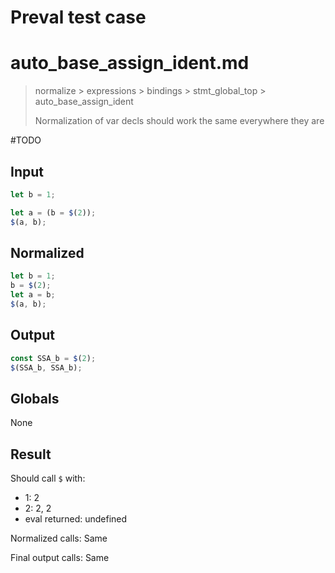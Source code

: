 # Preval test case

# auto_base_assign_ident.md

> normalize > expressions > bindings > stmt_global_top > auto_base_assign_ident
>
> Normalization of var decls should work the same everywhere they are

#TODO

## Input

`````js filename=intro
let b = 1;

let a = (b = $(2));
$(a, b);
`````

## Normalized

`````js filename=intro
let b = 1;
b = $(2);
let a = b;
$(a, b);
`````

## Output

`````js filename=intro
const SSA_b = $(2);
$(SSA_b, SSA_b);
`````

## Globals

None

## Result

Should call `$` with:
 - 1: 2
 - 2: 2, 2
 - eval returned: undefined

Normalized calls: Same

Final output calls: Same
